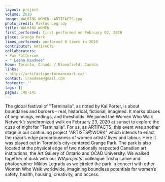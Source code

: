 ```yaml
---
layout: project
volume: 2020
image: WALKING_WOMEN--ARTIFACTS.jpg
photo_credit: Miklos Legrady
title: WALKING WOMEN
first_performed: first performed on February 02, 2020
place: Grange Park
times_performed: performed 0 times in 2020
contributor: ARTIFACTS
collaborators:
- Pam Patterson
- " Leena Raudvee"
home: Toronto, Canada / Bloomfield, Canada
links:
- http://artifactsperformanceart.ca/
contact: lraudvee@gmail.com
footnote: ''
tags: []
pages: 140-141
---
```




The global festival of "Terminalia", as noted by Kal Porter, is about boundaries and borders - real, historical, fictional, imagined. It marks places of beginnings, endings, and thresholds. We joined the Women Who Walk Network’s synchronized walk on February 23, 2020 at sunset to explore the cusp of night for "Terminalia". 
For us, as ARTIFACTS, this event was another stage in our continuing project "ARTISTS@WORK" which intends to enact the razor’s edge precariousness of women artists’ lives and labour. Here it was played out in Toronto's city-centered Grange Park. The park is also located at the physical edge of two nationally respected Canadian art institutions, the Art Gallery of Ontario and OCAD University. 
We walked together at dusk with our *WIAprojects’* colleague Trisha Lamie and photographer Miklos Legrady as we circled the park in concert with other Women Who Walk worldwide, imagining boundless potentials for women’s safety, health, housing, creativity, and access. 

